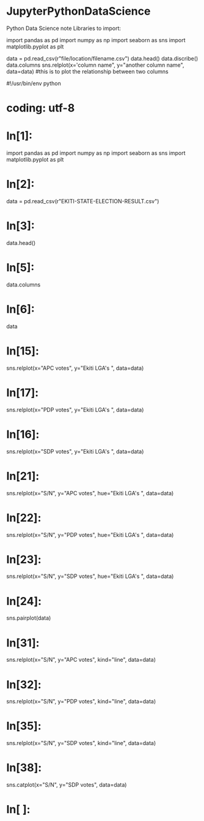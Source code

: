 # JupyterPythonDataScience
Python Data Science note
Libraries to import:

import pandas as pd
import numpy as np
import seaborn as sns
import matplotlib.pyplot as plt

data = pd.read_csv(r"file/location/filename.csv")
data.head()
data.discribe()
data.columns
sns.relplot(x='column name", y="another column name", data=data) #this is to plot the relationship between two columns

#!/usr/bin/env python
# coding: utf-8

# In[1]:


import pandas as pd
import numpy as np
import seaborn as sns
import matplotlib.pyplot as plt


# In[2]:


data = pd.read_csv(r"EKITI-STATE-ELECTION-RESULT.csv")


# In[3]:


data.head()


# In[5]:


data.columns


# In[6]:


data


# In[15]:


sns.relplot(x="APC votes", y="Ekiti LGA's ", data=data)


# In[17]:


sns.relplot(x="PDP votes", y="Ekiti LGA's ", data=data)


# In[16]:


sns.relplot(x="SDP votes", y="Ekiti LGA's ", data=data)


# In[21]:


sns.relplot(x="S/N", y="APC votes", hue="Ekiti LGA's ", data=data)


# In[22]:


sns.relplot(x="S/N", y="PDP votes", hue="Ekiti LGA's ", data=data)


# In[23]:


sns.relplot(x="S/N", y="SDP votes", hue="Ekiti LGA's ", data=data)


# In[24]:


sns.pairplot(data)


# In[31]:


sns.relplot(x="S/N", y="APC votes", kind="line", data=data)


# In[32]:


sns.relplot(x="S/N", y="PDP votes", kind="line", data=data)


# In[35]:


sns.relplot(x="S/N", y="SDP votes", kind="line", data=data)


# In[38]:


sns.catplot(x="S/N", y="SDP votes", data=data)


# In[ ]:




